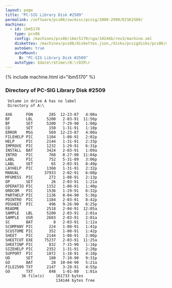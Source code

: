```yaml
---
layout: page
title: "PC-SIG Library Disk #2509"
permalink: /software/pcx86/sw/misc/pcsig/2000-2999/DISK2509/
machines:
  - id: ibm5170
    type: pcx86
    config: /machines/pcx86/ibm/5170/cga/1024kb/rev3/machine.xml
    diskettes: /machines/pcx86/diskettes.json,/disks/pcsigdisks/pcx86/diskettes.json
    autoGen: true
    autoMount:
      B: "PC-SIG Library Disk #2509"
    autoType: $date\r$time\rB:\rDIR\r
---
```


{% include machine.html id="ibm5170" %}

### Directory of PC-SIG Library Disk #2509

     Volume in drive A has no label
     Directory of A:\

    4X6      FON       285  12-23-87   4:00a
    BF       LBL      5200   2-03-91  11:56p
    BF       SET      5200   7-29-90   1:08p
    CO       SET       150   1-31-91   1:10p
    ERROR    MSG       569  12-23-87   4:00a
    FILEHELP PIC      1104   1-08-91   2:02p
    HELP     PIC      2144   1-31-91   2:33p
    IMPROVE  PIC      1232   1-29-91   6:31p
    INSTALL  BAT      3424   2-03-91   1:09a
    INTRO    PIC       768   8-27-90  11:04p
    LABL     PIC       752   5-31-89   3:06p
    LABL     SET        65   2-03-91   8:49p
    LAYHELP  PIC      1360   1-31-91   2:32p
    MANUAL           37933   2-02-91   6:08p
    MFGMESS  PIC       272   1-08-91   2:13p
    OP       SET        26   2-03-91   1:21a
    OPERATIO PIC      1152   1-08-91   1:40p
    ORDCOM   PIC      1536   1-29-91   6:32p
    PARTHELP PIC      1136   8-04-90   5:36p
    PDINTRO  PIC      1184   2-03-91   8:42p
    PDSHEET  PIC       496   9-26-90   6:25p
    README            2518   2-04-91  12:05a
    SAMPLE   LBL      5200   2-03-91   2:01a
    SAMPLE   USR      2603   2-03-91   2:01a
    SC       BAT         8   2-03-91   1:12a
    SCOMPANY PIC       224   1-08-91   1:41p
    SCUSTOME PIC       352   1-08-91   1:42p
    SHEET    PIC      2144   1-08-91   2:06p
    SHEETCUT EXE     75237   2-03-91  11:25a
    SHEETINP PIC       832   7-15-90   1:16p
    SIZEHELP PIC      2352   1-31-91   2:28p
    SUPPORT  PIC      1072   1-18-91   4:10p
    UD       SET       180   7-10-90   9:31p
    GO       BAT        28  10-04-90   5:21a
    FILE2509 TXT      2147   3-28-91   4:55p
    GO       TXT       848   1-01-80   1:01a
           36 file(s)     161733 bytes
                          134144 bytes free
